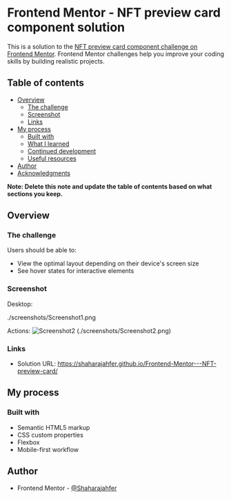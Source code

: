 # Frontend Mentor - NFT preview card component solution

This is a solution to the [NFT preview card component challenge on Frontend Mentor](https://www.frontendmentor.io/challenges/nft-preview-card-component-SbdUL_w0U). Frontend Mentor challenges help you improve your coding skills by building realistic projects.

## Table of contents

- [Overview](#overview)
  - [The challenge](#the-challenge)
  - [Screenshot](#screenshot)
  - [Links](#links)
- [My process](#my-process)
  - [Built with](#built-with)
  - [What I learned](#what-i-learned)
  - [Continued development](#continued-development)
  - [Useful resources](#useful-resources)
- [Author](#author)
- [Acknowledgments](#acknowledgments)

**Note: Delete this note and update the table of contents based on what sections you keep.**

## Overview

### The challenge

Users should be able to:

- View the optimal layout depending on their device's screen size
- See hover states for interactive elements

### Screenshot

Desktop:

./screenshots/Screenshot1.png

Actions:
![Screenshot2](https://user-images.githubusercontent.com/91204022/149535695-efd94c2f-c44b-4283-b009-ea332bb522ac.png)
(./screenshots/Screenshot2.png)

### Links

- Solution URL: https://shaharajahfer.github.io/Frontend-Mentor---NFT-preview-card/

## My process

### Built with

- Semantic HTML5 markup
- CSS custom properties
- Flexbox
- Mobile-first workflow

## Author

- Frontend Mentor - [@Shaharajahfer](https://www.frontendmentor.io/profile/Shaharajahfer)

